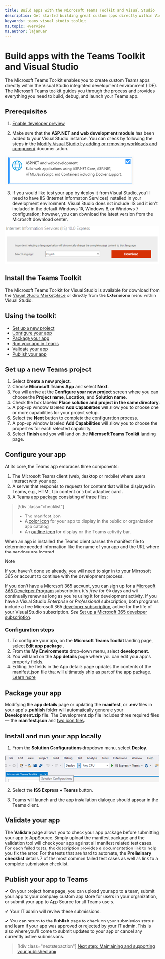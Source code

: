 ```yaml
---
title: Build apps with the Microsoft Teams Toolkit and Visual Studio
description: Get started building great custom apps directly within Visual Studio with the Microsoft Teams Toolkit
keywords: teams visual studio toolkit
ms.topic: overview
ms.author: lajanuar
---
```


# Build apps with the Teams Toolkit and Visual Studio

The Microsoft Teams Toolkit enables you to create custom Teams apps directly within the Visual Studio integrated development environment (IDE). The Microsoft Teams toolkit guides you through the process and provides everything you need to build, debug, and launch your Teams app.

## Prerequisites

1. [Enable developer preview](../resources/dev-preview/developer-preview-intro.md#enable-developer-preview)

1. Make sure that the **<span>ASP.NE</span>T and web development module** has been added to your Visual Studio instance. You can check by following the steps in the [Modify Visual Studio by adding or removing workloads and component](/visualstudio/install/modify-visual-studio?view=vs-2019) documentation.

![visual studio asp.net module](../assets/images/visual-studio-web-dev-module.png)

3. If you would like test your app by deploy it from Visual Studio, you'll need to have IIS (Internet Information Services) installed in your development environment. Visual Studio does not include IIS and it isn't included in the default Windows 10, Windows 8, or Windows 7 configuration; however, you can download the latest version from the [Microsoft download center](https://www.microsoft.com/download/details.aspx?id=48264).

![IIS download page view](../assets/images/iis.png)

## Install the Teams Toolkit

The Microsoft Teams Toolkit for Visual Studio is available for download from the [Visual Studio Marketplace](https://marketplace.visualstudio.com/items?itemName=TeamsDevApp.vsteamstemplate) or directly from the **Extensions** menu within Visual Studio.

## Using the toolkit

- [Set up a new project](#set-up-a-new-teams-project)
- [Configure your app](#configure-your-app)
- [Package your app](#package-your-app)
- [Run your app in Teams](#install-and-run-your-app-locally)
- [Validate your app](#validate-your-app)
- [Publish your app](#publish-your-app-to-teams)

## Set up a new Teams project

1. Select **Create a new project**.
1. Choose **Microsoft Teams App** and select **Next**.
1. You will arrive at the **Configure your new project** screen where you can choose the **Project name**, **Location**, and **Solution name**.
1. Check the box labeled **Place solution and project in the same directory**.
1. A pop-up window labeled **Add Capabilities** will allow you to choose one or more capabilities for your project setup.
1. Select the **Next** button to complete the configuration process.
1. A pop-up window labeled **Add Capabilities** will allow you to choose the properties for each selected capability.
1. Select **Finish** and you will  land on the **Microsoft Teams Toolkit** landing page.

## Configure your app

At its core, the Teams app embraces three components:

  1. The Microsoft Teams client (web, desktop or mobile) where users interact with your app.
  1. A server that responds to requests for content that will be displayed in Teams, e.g., HTML tab content or a bot adaptive card .
  1. A Teams [app package](/concepts/build-and-test/apps-package.md) consisting of three files:

  > [!div class="checklist"]
  >
  > - The manifest.json
  > - A [color icon](../resources/schema/manifest-schema.md#icons) for your app to display in the public or organization app catalog
 > - An [outline icon](../resources/schema/manifest-schema.md#icons) for display on the Teams activity bar.

When an app is installed, the Teams client parses the manifest file to determine needed information like the name of your app and the URL where the services are located.

> [!NOTE]
>If you haven't done so already, you will need to sign in to your Microsoft 365  or account to continue with the development process.
>
> If you don't have a Microsoft 365 account, you can sign up for a [Microsoft 365 Developer Program](https://developer.microsoft.com/microsoft-365/dev-program) subscription. It's *free* for 90 days and will continually renew as long as you're using it for development activity. If you have a Visual Studio *Enterprise* or *Professional* subscription, both programs include a free Microsoft 365 [developer subscription](https://aka.ms/MyVisualStudioBenefits), active for the life of your Visual Studio subscription. *See* [Set up a Microsoft 365 developer subscription](https://docs.microsoft.com/office/developer-program/office-365-developer-program-get-started).
>

### Configuration steps

1. To configure your app, on the **Microsoft Teams Toolkit** landing page, select **Edit app package** .
1. From the **My Environments** drop-down menu, select **development**.
1. You will land on the **App details** page where you can edit your app's property fields.
1. Editing the fields in the App details page updates the contents of the manifest.json file that will ultimately ship as part of the app package. [Learn more](https://aka.ms/teams-toolkit-manifest)

## Package your app

Modifying the **app details** page or updating the **manifest**, or **.env** files in your app's  **.publish** folder will automatically generate your **Development.zip** file. The Development.zip file includes three required files — the **manifest.json** and [two icon files](../concepts/build-and-test/apps-package.md#icons).

## Install and run your app locally

1. From the **Solution Configurations** dropdown menu, select **Deploy**.

![Solution configurations menu](../assets/images/solution-configurations.png)

2. Select the **ISS Express + Teams** button.

1. Teams will launch and the app installation dialogue should appear in the Teams client.

## Validate your app

The **Validate** page allows you to check your app package before submitting your app to AppSource. Simply upload the manifest package and the validation tool will check your app against all manifest related test cases. For each failed tests, the description provides a documentation link to help you fix the error. For the tests that are hard to automate, the **Preliminary checklist** details 7 of the most common failed test cases as well as link to a complete submission checklist.

## Publish your app to Teams

✔ On your project home page, you can upload your app to a team, submit your app to your company custom app store for users in your organization, or submit your app to App Source for all Teams users.

✔ Your IT admin will review these submissions.

✔  You can return to the **Publish** page to check on your submission status and learn if your app was approved or rejected by your IT admin. This is also where you'll come to submit updates to your app or cancel any currently active submissions.

> [!div class="nextstepaction"]
> [Next step: Maintaining and supporting your published app](../concepts/deploy-and-publish/appsource/post-publish/overview.md)
>
